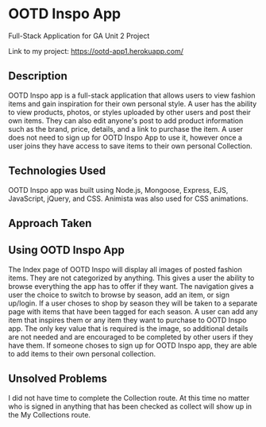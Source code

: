 # OOTD Inspo App
Full-Stack Application for GA Unit 2 Project

Link to my project: https://ootd-app1.herokuapp.com/


## Description

OOTD Inspo app is a full-stack application that allows users to view fashion items and gain inspiration for their own personal style. A user has the ability to view products, photos, or styles uploaded by other users and post their own items. They can also edit anyone's post to add product information such as the brand, price, details, and a link to purchase the item. A user does not need to sign up for OOTD Inspo App to use it, however once a user joins they have access to save items to their own personal Collection. 

## Technologies Used

OOTD Inspo app was built using Node.js, Mongoose, Express, EJS, JavaScript, jQuery, and CSS. Animista was also used for CSS animations.

## Approach Taken



## Using OOTD Inspo App

The Index page of OOTD Inspo will display all images of posted fashion items. They are not categorized by anything. This gives a user the ability to browse everything the app has to offer if they want. The navigation gives a user the choice to switch to browse by season, add an item, or sign up/login. If a user choses to shop by season they will be taken to a separate page with items that have been tagged for each season. A user can add any item that inspires them or any item they want to purchase to OOTD Inspo app. The only key value that is required is the image, so additional details are not needed and are encouraged to be completed by other users if they have them. If someone choses to sign up for OOTD Inspo app, they are able to add items to their own personal collection. 

## Unsolved Problems

I did not have time to complete the Collection route. At this time no matter who is signed in anything that has been checked as collect will show up in the My Collections route. 
